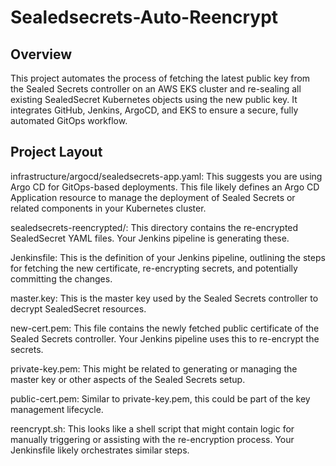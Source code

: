# Sealedsecrets-Auto-Reencrypt

## Overview
This project automates the process of fetching the latest public key from the Sealed Secrets controller on an AWS EKS cluster and re-sealing all existing SealedSecret Kubernetes objects using the new public key. It integrates GitHub, Jenkins, ArgoCD, and EKS to ensure a secure, fully automated GitOps workflow.

## Project Layout
infrastructure/argocd/sealedsecrets-app.yaml: This suggests you are using Argo CD for GitOps-based deployments. This file likely defines an Argo CD Application resource to manage the deployment of Sealed Secrets or related components in your Kubernetes cluster.

sealedsecrets-reencrypted/: This directory contains the re-encrypted SealedSecret YAML files. Your Jenkins pipeline is generating these.

Jenkinsfile: This is the definition of your Jenkins pipeline, outlining the steps for fetching the new certificate, re-encrypting secrets, and potentially committing the changes.

master.key: This is the master key used by the Sealed Secrets controller to decrypt SealedSecret resources.

new-cert.pem: This file contains the newly fetched public certificate of the Sealed Secrets controller. Your Jenkins pipeline uses this to re-encrypt the secrets.

private-key.pem: This might be related to generating or managing the master key or other aspects of the Sealed Secrets setup.

public-cert.pem: Similar to private-key.pem, this could be part of the key management lifecycle.

reencrypt.sh: This looks like a shell script that might contain logic for manually triggering or assisting with the re-encryption process. Your Jenkinsfile likely orchestrates similar steps.
